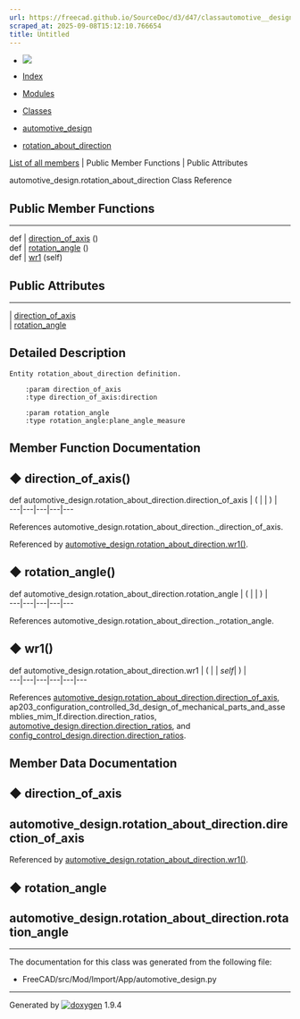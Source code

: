 ```yaml
---
url: https://freecad.github.io/SourceDoc/d3/d47/classautomotive__design_1_1rotation__about__direction.html
scraped_at: 2025-09-08T15:12:10.766654
title: Untitled
---
```


  * [ ![](https://www.freecad.org/svg/logo-freecad.svg) ](https://freecadweb.org "FreeCAD")
  * [Index](../../index.html "Index")
  * [Modules](../../modules.html "Modules list")
  * [Classes](../../annotated.html "Annotated list")

  * [automotive_design](../../d4/ddf/namespaceautomotive__design.html)
  * [rotation_about_direction](../../d3/d47/classautomotive__design_1_1rotation__about__direction.html)

[List of all members](../../d0/dc9/classautomotive__design_1_1rotation__about__direction-members.html) | Public Member Functions | Public Attributes

automotive_design.rotation_about_direction Class Reference

##  Public Member Functions  
  
---  
def | [direction_of_axis](../../d3/d47/classautomotive__design_1_1rotation__about__direction.html#ae585f7873d6cf79b01d639b02cfbaf3b) ()  
def | [rotation_angle](../../d3/d47/classautomotive__design_1_1rotation__about__direction.html#a8ebf5d8190f8859578fa8b64fa0e8d34) ()  
def | [wr1](../../d3/d47/classautomotive__design_1_1rotation__about__direction.html#a18fa6c9f595ea0980202523bf14c3a45) (self)  
  
##  Public Attributes  
  
---  
|
[direction_of_axis](../../d3/d47/classautomotive__design_1_1rotation__about__direction.html#ae187a0caf5159ddda7e5853b0151e555)  
|
[rotation_angle](../../d3/d47/classautomotive__design_1_1rotation__about__direction.html#ace113c53dcdb4abcd2d881f83864cad9)  
  
## Detailed Description

    
    
    Entity rotation_about_direction definition.
    
        :param direction_of_axis
        :type direction_of_axis:direction
    
        :param rotation_angle
        :type rotation_angle:plane_angle_measure

## Member Function Documentation

## ◆ direction_of_axis()

def automotive_design.rotation_about_direction.direction_of_axis  | ( | | ) |   
---|---|---|---|---  
  
References automotive_design.rotation_about_direction._direction_of_axis.

Referenced by
[automotive_design.rotation_about_direction.wr1()](../../d3/d47/classautomotive__design_1_1rotation__about__direction.html#a18fa6c9f595ea0980202523bf14c3a45).

## ◆ rotation_angle()

def automotive_design.rotation_about_direction.rotation_angle  | ( | | ) |   
---|---|---|---|---  
  
References automotive_design.rotation_about_direction._rotation_angle.

## ◆ wr1()

def automotive_design.rotation_about_direction.wr1  | ( |  | _self_| ) |   
---|---|---|---|---|---  
  
References
[automotive_design.rotation_about_direction.direction_of_axis](../../d3/d47/classautomotive__design_1_1rotation__about__direction.html#ae187a0caf5159ddda7e5853b0151e555),
ap203_configuration_controlled_3d_design_of_mechanical_parts_and_assemblies_mim_lf.direction.direction_ratios,
[automotive_design.direction.direction_ratios](../../d3/d36/classautomotive__design_1_1direction.html#a0d8413e062ff716d676895735db3c3e6),
and
[config_control_design.direction.direction_ratios](../../da/d18/classconfig__control__design_1_1direction.html#a40088a0e2ecdaf665b551d4da8984d6b).

## Member Data Documentation

## ◆ direction_of_axis

automotive_design.rotation_about_direction.direction_of_axis  
---  
  
Referenced by
[automotive_design.rotation_about_direction.wr1()](../../d3/d47/classautomotive__design_1_1rotation__about__direction.html#a18fa6c9f595ea0980202523bf14c3a45).

## ◆ rotation_angle

automotive_design.rotation_about_direction.rotation_angle  
---  
  
* * *

The documentation for this class was generated from the following file:

  * FreeCAD/src/Mod/Import/App/automotive_design.py

* * *

Generated by
[![doxygen](../../doxygen.svg)](https://www.doxygen.org/index.html) 1.9.4

